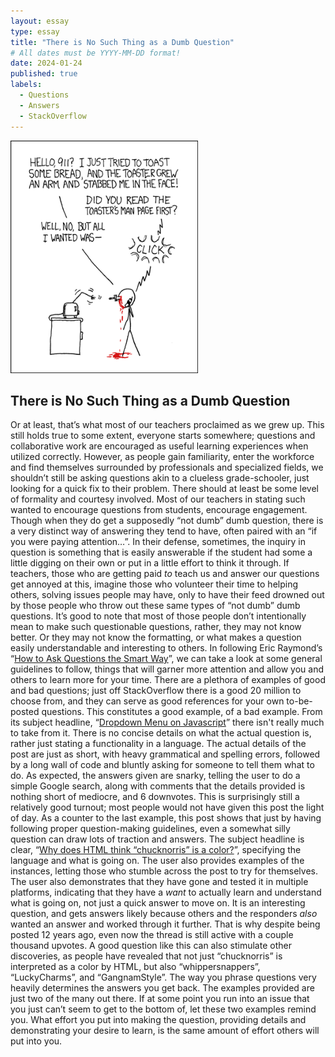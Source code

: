 ```yaml
---
layout: essay
type: essay
title: "There is No Such Thing as a Dumb Question"
# All dates must be YYYY-MM-DD format!
date: 2024-01-24
published: true
labels:
  - Questions
  - Answers
  - StackOverflow
---
```


<img width="300px" class="rounded float-start pe-4" src="../img/smart-questions/rtfm.png">

## There is No Such Thing as a Dumb Question

Or at least, that’s what most of our teachers proclaimed as we grew up. This still holds true to some extent, everyone starts somewhere; questions and collaborative work are encouraged as useful learning experiences when utilized correctly. However, as people gain familiarity, enter the workforce and find themselves surrounded by professionals and specialized fields, we shouldn’t still be asking questions akin to a clueless grade-schooler, just looking for a quick fix to their problem. There should at least be some level of formality and courtesy involved.
	Most of our teachers in stating such wanted to encourage questions from students, encourage engagement. Though when they do get a supposedly “not dumb” dumb question, there is a very distinct way of answering they tend to have, often paired with an “if you were paying attention…”. In their defense, sometimes, the inquiry in question is something that is easily answerable if the student had some a little digging on their own or put in a little effort to think it through. If teachers, those who are getting paid *to* teach us and answer our questions get annoyed at this, imagine those who volunteer their time to helping others, solving issues people may have, only to have their feed drowned out by those people who throw out these same types of “not dumb” dumb questions.
	It’s good to note that most of those people don’t intentionally mean to make such questionable questions, rather, they may not know better. Or they may not know the formatting, or what makes a question easily understandable and interesting to others. In following Eric Raymond’s “[How to Ask Questions the Smart Way](http://www.catb.org/esr/faqs/smart-questions.html)”, we can take a look at some general guidelines to follow, things that will garner more attention and allow you and others to learn more for your time. There are a plethora of examples of good and bad questions; just off StackOverflow there is a good 20 million to choose from, and they can serve as good references for your own to-be-posted questions.
	This constitutes a good example, of a bad example. From its subject headline, “[Dropdown Menu on Javascript](https://stackoverflow.com/questions/41933788/dropdown-menu-on-javascript)”  there isn't really much to take from it. There is no concise details on what the actual question is, rather just stating a functionality in a language. The actual details of the post are just as short, with heavy grammatical and spelling errors, followed by a long wall of code and bluntly asking for someone to tell them what to do. As expected, the answers given are snarky, telling the user to do a simple Google search, along with comments that the details provided is nothing short of mediocre, and 6 downvotes. This is surprisingly still a relatively good turnout; most people would not have given this post the light of day.
	As a counter to the last example, this post shows that just by having following proper question-making guidelines, even a somewhat silly question can draw lots of traction and answers. The subject headline is clear, “[Why does HTML think “chucknorris” is a color?](https://stackoverflow.com/questions/8318911/why-does-html-think-chucknorris-is-a-color)”, specifying the language and what is going on. The user also provides examples of the instances, letting those who stumble across the post to try for themselves. The user also demonstrates that they have gone and tested it in multiple platforms, indicating that they have a *want* to actually learn and understand what is going on, not just a quick answer to move on. It is an interesting question, and gets answers likely because others and the responders *also* wanted an answer and worked through it further. That is why despite being posted 12 years ago, even now the thread is still active with a couple thousand upvotes. A good question like this can also stimulate other discoveries, as people have revealed that not just “chucknorris” is interpreted as a color by HTML, but also “whippersnappers”, “LuckyCharms”, and “GangnamStyle”.
	The way you phrase questions very heavily determines the answers you get back. The examples provided are just two of the many out there. If at some point you run into an issue that you just can’t seem to get to the bottom of, let these two examples remind you. What effort you put into making the question, providing details and demonstrating your desire to learn, is the same amount of effort others will put into you.
